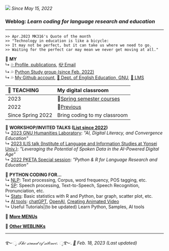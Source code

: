![](https://komarev.com/ghpvc/?username=MK316&color=blueviolet&label=VISIT+count) _Since May 15, 2022_  

### Weblog: _Learn coding for language research and education_  
--- 
~~~
>> Apr.2023 MK316's Quote of the month
>> "Technology in education is like a bicycle:
>> It may not be perfect, but it can take us where we need to go. 
>> Waiting for the perfect car may mean we never get moving at all."
~~~


🌱 **MY**   
↳ [💦 Profile, publications](https://github.com/MK316/MK316.github.io/blob/main/res/profile.md), [📪 Email](mailto:MK3one6@gmail.com)   
↳ 💦 [Python Study group (since Feb. 2022)](https://github.com/MK316/MK316.github.io/blob/main/study.md)  
↳ 💦 [My Github account](github.com/MK316), [🏢 Dept. of English Education, GNU](https://englishedu.gnu.ac.kr), [🎋 LMS](https://rec.ac.kr/gnu)    

 
  
|🌱 **TEACHING**| **My digital classroom**|
|:--|:--|
|2023|📗[Spring semester courses](https://github.com/MK316/Spring2023/blob/main/README.md)|
|2022|📗[Previous](/res/teaching.md)|
|Since Spring 2022|Bring coding to my classroom|

🌱 **WORKSHOP/INVITED TALKS ([List since 2022](https://github.com/MK316/workshops/blob/main/README.md))**   
↳ [2023 GNU Humanities Laboratory](https://github.com/MK316/workshops/blob/main/20230512_GNU/README.md): _"AI, Digital Literacy, and Convergence Education"_  
↳ [2023 ILIS talk (Institute of Language and Information Studies at Yonsei Univ.)](https://github.com/MK316/workshops/blob/main/20230126_yonsei/index.md): _"Leveraging the Potential of Spoken Data in the AI-Powered Digital Age"_    
↳ [2022 PKETA Special session](https://github.com/MK316/pketa22/blob/main/README.md): _"Python & R for Language Research and Education"_   

 
🌱 **PYTHON CODING FOR...**   
↳  [NLP](/res/nlp_tools.md): Text processing, Corpus, word frequency, POS tagging, etc.    
↳  [SP](/res/sp_tools.md): Speech processing, Text-to-Speech, Speech Recognition, Pronunciation, etc.    
↳  [Stats](/res/stats1.md): Basic statistics with R and Python, bar graph, scatter plot, etc.   
↳  [AI tools](https://github.com/MK316/OpenAI): [chatGPT](https://chat.openai.com/chat), [OpenAI](https://openai.com/), [Creating Animated Video](https://github.com/MK316/Spring2023/blob/main/Animated_Video_with_AI.ipynb)  
↳  Useful Tutorials|(to be updated) Learn Python, Samples, AI tools  

🍃 [**More MENUs**](https://github.com/MK316/MK316.github.io/blob/main/moremenu.md)   

🍃 [**Other WEBLINKs**](https://github.com/MK316/MK316.github.io/blob/main/otherlinks.md)  


---
   ࿐*ೃ 𝒯𝒽𝑒 𝓈𝑜𝓊𝓃𝒹 𝑜𝒻 𝓈𝒾𝓁𝑒𝓃𝒸𝑒. ೃ*࿐. 
_[💜](https://docs.google.com/forms/d/e/1FAIpQLSeTmolFd5BOzo1ZOCxowCBzV9copnE4W9kschPYzbKmpDeTJA/viewform?usp=sf_link) Feb. 18, 2023 (Last updated)_   
